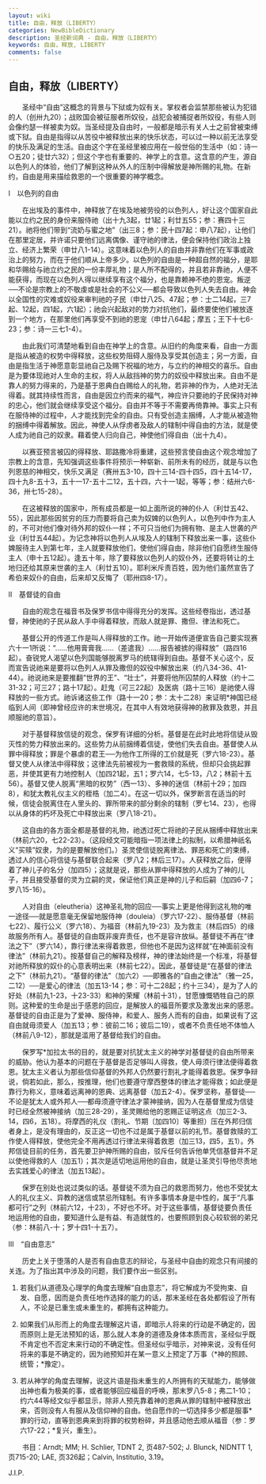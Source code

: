 ```yaml
---
layout: wiki
title: 自由，释放（LIBERTY）
categories: NewBibleDictionary
description: 圣经新词典 - 自由，释放（LIBERTY）
keywords: 自由，释放, LIBERTY
comments: false
---
```


## 自由，释放（LIBERTY）

　　圣经中“自由”这概念的背景与下狱或为奴有关。掌权者会监禁那些被认为犯错的人（创卅九20）；战败国会被征服者所奴役，战犯会被捕捉者所奴役，有些人则会像约瑟一样被卖为奴。当圣经提及自由时，一般都是暗示有关人士之前曾被束缚或下狱。自由是指得以从苦役中被释放出来的快乐状态，可以过一种以前无法享受的快乐及满足的生活。自由这个字在圣经里被应用在一般世俗的生活中（如：诗一○五20；徒廿六32）；但这个字也有重要的、神学上的含意。这含意的产生，源自以色列人的体验，他们了解到这种从外人的压制中得解放是神所赐的礼物。在新约，自由是用来描绘救恩的一个很重要的神学概念。

Ⅰ　以色列的自由

　　在出埃及的事件中，神释放了在埃及地被劳役的以色列人，好让这个国家自此能以立约之民的身份来服侍祂（出十九3起，廿1起；利廿五55；参：赛四十三21）。祂将他们带到“流奶与蜜之地”（出三8；参：民十四7起：申八7起），让他们在那里定居，并许诺只要他们远离偶像、谨守祂的律法，便会保持他们政治上独立、经济上繁荣（申廿八1-14）。这意味着以色列人的自由并非靠他们在军事或政治上的努力，而在于他们顺从上帝多少。以色列的自由是一种超自然的福分，是耶和华赐给与祂立约之民的一份丰厚礼物；是人所不配得的，并且若非靠祂，人便不能获得，而现在以色列人得以继续享有这个福分，也是靠赖神不绝的恩宠。叛逆──不论是宗教上的不敬虔或是社会的不公义──都会导致以色列人失去自由。神会以全国性的灾难或奴役来审判祂的子民（申廿八25、47起；参：士二14起，三7起、12起，四1起，六1起）；祂会兴起敌对的势力对抗他们，最终要使他们被放逐到一个地方，在那里他们再享受不到祂的恩宠（申廿八64起；摩五；王下十七6-23；参：诗一三七1-4）。

　　由此我们可清楚地看到自由在神学上的含意。从旧约的角度来看，自由一方面是指从被造的权势中得释放，这些权势阻碍人服侍及享受其创造主；另一方面，自由是指生活于神愿意彰显祂自己及赐下祝福的地方，与立约的神相交的喜乐。自由是为要体现祂对人生命的主权，将人从敌挡神的势力的奴役中释放出来。自由不是靠人的努力得来的，乃是基于恩典白白赐给人的礼物，若非神的作为，人绝对无法得着。就其持续性而言，自由是因立约而来的福气，神应许只要祂的子民保持对神的忠心，他们就会继续享受这个福分。自由并不等于不需要再倚靠神。事实上只有在服侍神的过程中，人才能找到完全的自由。只有受创造主捆缚，人才能从被造物的捆缚中得着解放。因此，神使人从俘虏者及敌人的辖制中得自由的方法，就是使人成为祂自己的奴隶。藉着使人归向自己，神使他们得自由（出十九4）。

　　以赛亚预言被囚的得释放、耶路撒冷将重建，这些预言使自由这个观念增加了宗教上的含意，先知强调这些事件将预示一种崭新、前所未有的经历，就是与以色列恩慈的神相交，快乐又满足（赛卅五3-10，四十三14-四十四5，四十五14-17，四十九8-五十3，五十一17-五十二12，五十四，六十一1起，等等；参：结卅六6-36，卅七15-28）。

　　在这被释放的国家中，所有成员都是一如上面所说的神的仆人（利廿五42、55），因此那些因贫穷的压力而要将自己卖为奴婢的以色列人，以色列中作为主人的，不可对他们像对待外邦的奴仆一样；不可只当他们为拥有物、是主人世袭的产业（利廿五44起）。为记念神将以色列人从埃及人的辖制下释放出来一事，这些仆婢服待主人到第七年，主人就要释放他们，使他们得自由，除非他们自愿终生服侍主人（申十五12起）。逢五十年，除了要释放以色列人的奴仆外，还要将转让的土地归还给其原来世袭的主人（利廿五10）。耶利米斥责百姓，因为他们虽然宣告了希伯来奴仆的自由，后来却又反悔了（耶卅四8-17）。

Ⅱ　基督徒的自由

　　自由的观念在福音书及保罗书信中得得充分的发挥。这些经卷指出，透过基督，神使祂的子民从敌人手中得着释放，而敌人就是罪、撒但、律法和死亡。

　　基督公开的传道工作是叫人得释放的工作。祂一开始传道便宣告自己要实现赛六十一1所说：“……他用膏膏我……（差遣我）……报告被掳的得释放”（路四16起）。奋锐党人渴望以色列国能够脱离罗马的统辖得到自由。基督不关心这个，反而宣告说祂来是要将以色列人从罪及撒但的奴役中解放出来（约八34-36、41-44）。祂说祂来是要推翻“世界的王”、“壮士”，并要将他所囚禁的人释放（约十二31-32；可三27；路十17起）。赶鬼（可三22起）及医病（路十三16）是祂使人得释放的一些方式。祂诉诸这些工作（路十一20；参：太十二28）来证明*神国已经临到人间（即神曾经应许的末世境况，在其中人有效地获得神的赦罪及救恩，并且顺服祂的意旨）。

　　对于基督释放信徒的观念，保罗有详细的分析。基督是在此时此地将信徒从毁灭性的势力释放出来的。这些势力从前捆缚着信徒，使他们失去自由。基督使人从罪中得释放；罪是个暴虐的君王──为他作工所得的工价就是死（罗六18-23）。基督又使人从律法中得释放；这律法先前被视为一套救赎的系统，但却只会挑起罪恶，并使其更有力地控制人（加四21起，五1；罗六14，七5-13，八2；林前十五56）。基督又使人脱离“黑暗的权势”（西一13）、多神的迷信（林前十29；加四8），和犹太教礼仪主义的桎梏（加二4）。在这一切以外，保罗断言在适当的时候，信徒会脱离住在人里头的、罪所带来的部分剩余的辖制（罗七14、23），也得以从身体的朽坏及死亡中释放出来（罗八18-21）。

　　这自由的各方面全都是基督的礼物，祂透过死亡将祂的子民从捆缚中释放出来（林前六20，七22-23）。（这段经文可能暗指一项法律上的拟制，以希腊神祇名义“买赎”奴隶，为的是要解放他们。）圣灵使信徒脱离律法、罪恶和死亡的束缚，透过人的信心将信徒与基督联合起来（罗八2；林后三17）。人获释放之后，便得着了神儿子的名分（加四5）；这就是说，那些从罪中得释放的人成为了神的儿子，并且接受基督的灵为立嗣的灵，保证他们真正是神的儿子和后嗣（加四6-7；罗八15-16）。

　　人对自由（eleutheria）这神圣礼物的回应──事实上更是他得到这礼物的唯一途径──就是愿意毫无保留地服侍神（douleia）（罗六17-22）、服侍基督（林前七22）、履行公义（罗六18）、为福音（林前九19-23）及为救主（林后四5）的缘故服务所有人。基督徒的自由既非废弃责任，也不是容许放纵。基督徒不再在“律法之下”（罗六14），靠行律法来得着救恩，但他也不是因为这样就“在神面前没有律法”（林前九21）。按基督自己的解释及榜样，神的律法始终是一个标准，将基督对祂所释放的奴仆的心意表明出来（林前七22）。因此，基督徒是“在基督的律法之下”（林前九21）。“基督的律法”（加六2）──即雅各的“自由之律法”（雅一25，二12）──是爱心的律法（加五13-14；参：可十二28起；约十三34），是为了人的好处（林前九1-23，十23-33）和神的荣耀（林前十31），甘愿慷慨牺牲自己的原则。这种爱的生命是出于感恩的回应，是解放人的福音所要求及激发出来的感恩。基督徒的自由正是为了爱神、服侍神，和爱人、服务人而有的自由，如果说有了这自由就毋须爱人（加五13；参：彼前二16；彼后二19），或者不负责任地不体恤人（林前八9-12），那就是滥用了基督给我们的自由。

　　保罗写*加拉太书的目的，就是要对抗犹太主义的神学对基督徒的自由所带来的威胁。他认为基本的问题在于基督是否足够叫人得救，使人毋须行律法便得着救恩。犹太主义者认为那些信仰基督的外邦人仍然要行割礼才能得着救恩。保罗争辩说，倘若如此，那么，按推理，他们也要遵守摩西整体的律法才能得救；如此便是靠行为称义，意味着远离神的恩典、远离基督（加五2-4）。保罗坚称，基督徒──不论是犹太人或外邦人──都毋须遵守律法才蒙神接纳，因为人在基督里成为信徒时已经全然被神接纳（加三28-29），圣灵赐给他的恩赐正证明这点（加三2-3、14，四6，五18）。将摩西的礼仪（割礼、节期〔加四10〕等重担）压在外邦归信者身上，是没有理由的，反正这一切也不过是属于基督以前的礼节。基督救赎的工作使人得释放，使他完全不用再透过行律法来得着救恩（加三13，四5，五1）。外邦信徒目前的任务，首先要卫护神所赐的自由，驳斥任何告诉他单凭信基督并不足以使他得救的人（加五1）；其次是适切地运用他的自由，就是让圣灵引导他尽责地去实践爱心的律法（加五13起）。

　　保罗在别处也说过类似的话。基督徒不须为自己的救恩而努力，他也不受犹太人的礼仪主义、异教的迷信或禁忌所辖制。有许多事情本身是中性的，属于“凡事都可行”之列（林前六12，十23），不好也不坏。对于这些事情，基督徒要负责任地运用他的自由，要知道什么是有益、有造就性的，也要照顾到良心较软弱的弟兄（参：林前八-十；罗十四1-十五7）。

Ⅲ　“自由意志”

　　历史上关于堕落的人是否有自由意志的辩论，与圣经中自由的观念只有间接的关连。为了指出其中涉及的问题，我们要作出一些区别。

1. 若我们从道德及心理学的角度去理解“自由意志”，将它解成为不受拘束、自发、自愿，因而是负责任地作选择的能力的话，那末圣经在各处都假设了所有人，不论是已重生或未重生的，都拥有这种能力。

2. 如果我们从形而上的角度去理解这片语，即暗示人将来的行动是不确定的，因而原则上是无法预知的话，那么就人本身的道德及身体本质而言，圣经似乎既不肯定也不否定末来行动的不确定性。但圣经似乎暗示，对神来说，没有任何将来的事是不确定的，因为祂预知并在某一意义上预定了万事（*神的照顾、统管；*豫定）。

3. 若从神学的角度去理解，说这片语是指未重生的人所拥有的天赋能力，能够做出神也看为极美的事，或者能够回应福音的呼唤，那末罗八5-8；弗二1-10；约六44等经文似乎都显示，除非人预先靠着神的恩典从罪的辖制中被释放出来，否则没有人有服从及信仰神的自由。他自愿作的一切选择多少都是服事*罪的行动，直等到恩典来到将罪的权势粉碎，并且感动他去顺从福音（参：罗六17-22；*复兴，重生）。

　　书目：Arndt; MM; H. Schlier, TDNT 2, 页487-502; J. Blunck, NIDNTT 1, 页715-20; LAE, 页326起；Calvin, Institutio, 3.19。

J.I.P.








